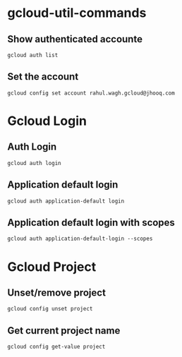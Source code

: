 # gcloud-util-commands

## Show authenticated accounte 
```
gcloud auth list
```

## Set the account 

```
gcloud config set account rahul.wagh.gcloud@jhooq.com
```

# Gcloud Login

## Auth Login
```
gcloud auth login
```

## Application default login
```
gcloud auth application-default login
```

## Application default login with scopes
```
gcloud auth application-default-login --scopes 
```

# Gcloud Project 

## Unset/remove project
```
gcloud config unset project
```

## Get current project name 
```
gcloud config get-value project
```
